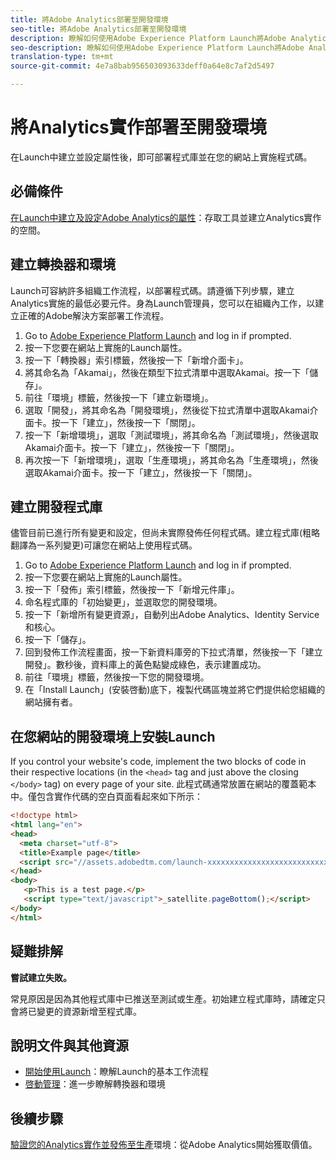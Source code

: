 ```yaml
---
title: 將Adobe Analytics部署至開發環境
seo-title: 將Adobe Analytics部署至開發環境
description: 瞭解如何使用Adobe Experience Platform Launch將Adobe Analytics部署至您的開發環境。
seo-description: 瞭解如何使用Adobe Experience Platform Launch將Adobe Analytics部署至您的開發環境。
translation-type: tm+mt
source-git-commit: 4e7a8bab956503093633deff0a64e8c7af2d5497

---
```



# 將Analytics實作部署至開發環境

在Launch中建立並設定屬性後，即可部署程式庫並在您的網站上實施程式碼。

## 必備條件

[在Launch中建立及設定Adobe Analytics的屬性](create-analytics-property.md)：存取工具並建立Analytics實作的空間。

## 建立轉換器和環境

Launch可容納許多組織工作流程，以部署程式碼。請遵循下列步驟，建立Analytics實施的最低必要元件。身為Launch管理員，您可以在組織內工作，以建立正確的Adobe解決方案部署工作流程。

1. Go to [Adobe Experience Platform Launch](https://launch.adobe.com) and log in if prompted.
2. 按一下您要在網站上實施的Launch屬性。
3. 按一下「轉換器」索引標籤，然後按一下「新增介面卡」。
4. 將其命名為「Akamai」，然後在類型下拉式清單中選取Akamai。按一下「儲存」。
5. 前往「環境」標籤，然後按一下「建立新環境」。
6. 選取「開發」，將其命名為「開發環境」，然後從下拉式清單中選取Akamai介面卡。按一下「建立」，然後按一下「關閉」。
7. 按一下「新增環境」，選取「測試環境」，將其命名為「測試環境」，然後選取Akamai介面卡。按一下「建立」，然後按一下「關閉」。
8. 再次按一下「新增環境」，選取「生產環境」，將其命名為「生產環境」，然後選取Akamai介面卡。按一下「建立」，然後按一下「關閉」。

## 建立開發程式庫

儘管目前已進行所有變更和設定，但尚未實際發佈任何程式碼。建立程式庫(粗略翻譯為一系列變更)可讓您在網站上使用程式碼。

1. Go to [Adobe Experience Platform Launch](https://launch.adobe.com) and log in if prompted.
2. 按一下您要在網站上實施的Launch屬性。
3. 按一下「發佈」索引標籤，然後按一下「新增元件庫」。
4. 命名程式庫的「初始變更」，並選取您的開發環境。
5. 按一下「新增所有變更資源」，自動列出Adobe Analytics、Identity Service和核心。
6. 按一下「儲存」。
7. 回到發佈工作流程畫面，按一下新資料庫旁的下拉式清單，然後按一下「建立開發」。數秒後，資料庫上的黃色點變成綠色，表示建置成功。
8. 前往「環境」標籤，然後按一下您的開發環境。
9. 在「Install Launch」(安裝啓動)底下，複製代碼區塊並將它們提供給您組織的網站擁有者。

## 在您網站的開發環境上安裝Launch

If you control your website's code, implement the two blocks of code in their respective locations (in the `<head>` tag and just above the closing `</body>` tag) on every page of your site. 此程式碼通常放置在網站的覆蓋範本中。僅包含實作代碼的空白頁面看起來如下所示：

```html
<!doctype html>
<html lang="en">
<head>
  <meta charset="utf-8">
  <title>Example page</title>
  <script src="//assets.adobedtm.com/launch-xxxxxxxxxxxxxxxxxxxxxxxxxxxxxxxxxx-development.min.js"></script>
</head>
<body>
   <p>This is a test page.</p>
   <script type="text/javascript">_satellite.pageBottom();</script>
</body>
</html>
```

## 疑難排解

**嘗試建立失敗。**

常見原因是因為其他程式庫中已推送至測試或生產。初始建立程式庫時，請確定只會將已變更的資源新增至程式庫。

## 說明文件與其他資源

- [開始使用Launch](https://docs.adobelaunch.com/getting-started)：瞭解Launch的基本工作流程
- [啓動管理](https://docs.adobelaunch.com/administration)：進一步瞭解轉換器和環境

## 後續步驟

[驗證您的Analytics實作並發佈至生產](validate-publish-prod.md)環境：從Adobe Analytics開始獲取價值。
